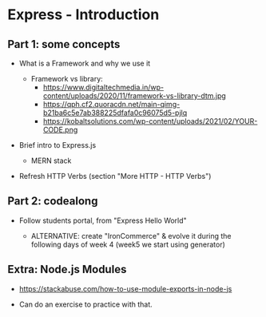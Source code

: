 
# Express - Introduction


<!--

- Part 1: some concepts
- Part 2: codealong

-->


## Part 1: some concepts

- What is a Framework and why we use it

  - Framework vs library:
    - https://www.digitaltechmedia.in/wp-content/uploads/2020/11/framework-vs-library-dtm.jpg
    - https://qph.cf2.quoracdn.net/main-qimg-b21ba6c5e7ab388225dfafa0c96075d5-pjlq
    - https://kobaltsolutions.com/wp-content/uploads/2021/02/YOUR-CODE.png

- Brief intro to Express.js
  - MERN stack 

- Refresh HTTP Verbs (section "More HTTP - HTTP Verbs")


## Part 2: codealong


<!-- @Luis: create "IronCommerce" -->
<!-- @Luis: create "IronCommerce" -->
<!-- @Luis: create "IronCommerce" -->

- Follow students portal, from "Express Hello World"
  - ALTERNATIVE: create "IronCommerce" & evolve it during the following days of week 4 (week5 we start using generator)
    
  <!-- @Luis: add also a nav menu (will be useful to have it for tomorrow) -->




## Extra: Node.js Modules

- https://stackabuse.com/how-to-use-module-exports-in-node-js 

- Can do an exercise to practice with that.

